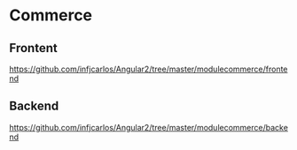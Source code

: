 # Commerce
## Frontent
https://github.com/infjcarlos/Angular2/tree/master/modulecommerce/frontend

## Backend
https://github.com/infjcarlos/Angular2/tree/master/modulecommerce/backend
